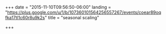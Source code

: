 +++
date = "2015-11-10T09:56:50-06:00"
landing = "https://plus.google.com/u/1/b/107360101564256557267/events/coear89oqfka17tl1c60r8u9k2s"
title = "seasonal scaling"

+++
